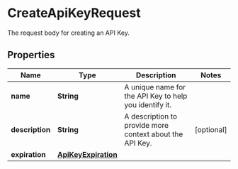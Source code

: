 

# CreateApiKeyRequest

The request body for creating an API Key.

## Properties

| Name | Type | Description | Notes |
|------------ | ------------- | ------------- | -------------|
|**name** | **String** | A unique name for the API Key to help you identify it. |  |
|**description** | **String** | A description to provide more context about the API Key. |  [optional] |
|**expiration** | [**ApiKeyExpiration**](ApiKeyExpiration.md) |  |  |



